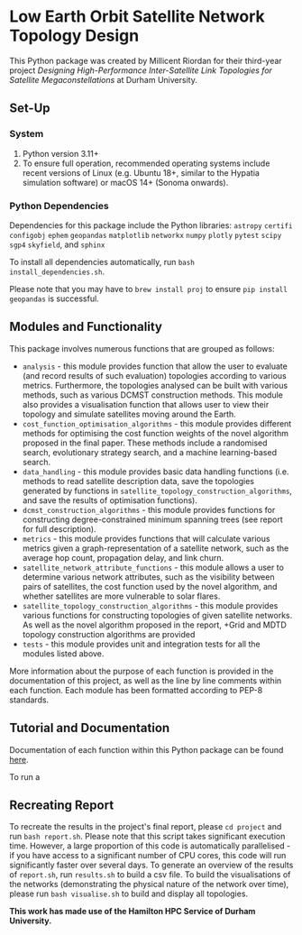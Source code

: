 # Low Earth Orbit Satellite Network Topology Design

This Python package was created by Millicent Riordan for their third-year project *Designing High-Performance
Inter-Satellite Link Topologies for Satellite Megaconstellations* at Durham University. 

## Set-Up

### System

1. Python version 3.11+
2. To ensure full operation, recommended operating systems include recent versions of Linux (e.g. Ubuntu 18+, similar to the Hypatia simulation software) or macOS 14+ (Sonoma onwards).

### Python Dependencies

Dependencies for this package include the Python libraries: ```astropy``` ```certifi``` ```configobj``` ```ephem``` ```geopandas``` ```matplotlib``` ```networkx``` ```numpy``` ```plotly``` ```pytest``` ```scipy``` ```sgp4``` ```skyfield```, and ```sphinx```

To install all dependencies automatically, run ```bash install_dependencies.sh```.

Please note that you may have to `brew install proj` to ensure `pip install geopandas` is successful.

## Modules and Functionality

This package involves numerous functions that are grouped as follows:

- `analysis` - this module provides function that allow the user to evaluate (and record results of such evaluation) 
topologies according to various metrics. Furthermore, the topologies analysed can be built with various methods, such 
as various DCMST construction methods. This module also provides a visualisation function that allows user to view their
topology and simulate satellites moving around the Earth.
- `cost_function_optimisation_algorithms` - this module provides different methods for optimising the cost function 
weights of the novel algorithm proposed in the final paper. These methods include a randomised search, evolutionary 
strategy search, and a machine learning-based search. 
- `data_handling` - this module provides basic data handling functions (i.e. methods to read satellite description data,
save the topologies generated by functions in `satellite_topology_construction_algorithms`, and save the results of 
optimisation functions).
- `dcmst_construction_algorithms` - this module provides functions for constructing degree-constrained minimum spanning 
trees (see report for full description). 
- `metrics` - this module provides functions that will calculate various metrics given a graph-representation of a 
satellite network, such as the average hop count, propagation delay, and link churn.
- `satellite_network_attribute_functions` - this module allows a user to determine various network attributes, such as 
the visibility between pairs of satellites, the cost function used by the novel algorithm, and whether satellites are 
more vulnerable to solar flares.
- `satellite_topology_construction_algorithms` - this module provides various functions for constructing topologies of 
given satellite networks. As well as the novel algorithm proposed in the report, +Grid and MDTD topology construction algorithms are provided
- `tests` - this module provides unit and integration tests for all the modules listed above.

More information about the purpose of each function is provided in the documentation of this project, as well as the 
line by line comments within each function. Each module has been formatted according to PEP-8 standards.

## Tutorial and Documentation

Documentation of each function within this Python package can be found [here](docs). 

To run a 

## Recreating Report

To recreate the results in the project's final report, please ```cd project``` and run ```bash report.sh```. Please note that this script 
takes significant execution time. However, a large proportion of this code is automatically parallelised -  if you have 
access to a significant number of CPU cores, this code will run significantly faster over several days. To generate an overview of the results
of ```report.sh```, run ```results.sh``` to build a csv file. To build the visualisations of the networks (demonstrating the physical nature of the network over time), 
please run ```bash visualise.sh``` to build and display all topologies.

**This work has made use of the Hamilton HPC Service of Durham University.**
